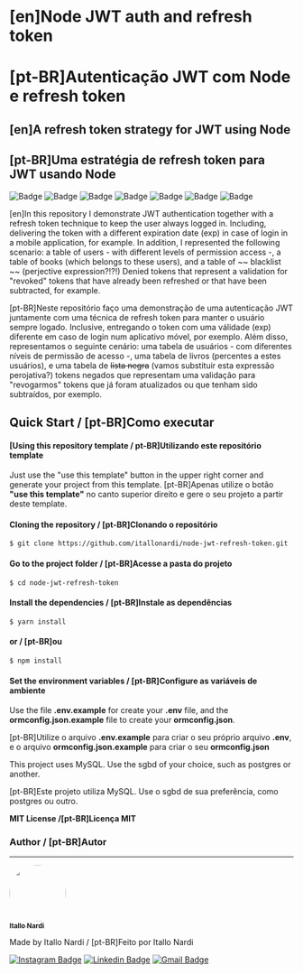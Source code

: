 # [en]Node JWT auth and refresh token
# [pt-BR]Autenticação JWT com Node e refresh token

## [en]A refresh token strategy for JWT using Node
## [pt-BR]Uma estratégia de refresh token para JWT usando Node

![Badge](https://img.shields.io/static/v1?label=NodeJS&message=12.18.1)
![Badge](https://img.shields.io/static/v1?label=TypeScript&message=3.9.6)
![Badge](https://img.shields.io/static/v1?label=Express&message=4.17.7)
![Badge](https://img.shields.io/static/v1?label=CORS&message=2.8.6)
![Badge](https://img.shields.io/static/v1?label=BcryptJS&message=2.4.2)
![Badge](https://img.shields.io/static/v1?label=JsonWebToken&message=8.5.0)
![Badge](https://img.shields.io/static/v1?label=TypeORM&message=0.2.25)

[en]In this repository I demonstrate JWT authentication together with a refresh token technique to keep the user always logged in. Including, delivering the token with a different expiration date (exp) in case of login in a mobile application, for example.
In addition, I represented the following scenario: a table of users - with different levels of permission access -, a table of books (which belongs to these users), and a table of ~~ blacklist ~~ (perjective expression?!?!) Denied tokens that represent a validation for "revoked" tokens that have already been refreshed or that have been subtracted, for example.

[pt-BR]Neste repositório faço uma demonstração de uma autenticação JWT juntamente com uma técnica de refresh token para manter o usuário sempre logado. Inclusive, entregando o token com uma válidade (exp) diferente em caso de login num aplicativo móvel, por exemplo.
Além disso, representamos o seguinte cenário: uma tabela de usuários - com diferentes níveis de permissão de acesso -, uma tabela de livros (percentes a estes usuários), e uma tabela de ~~lista negra~~ (vamos substituir esta expressão perojativa?) tokens negados que representam uma validação para "revogarmos" tokens que já foram atualizados ou que tenham sido subtraídos, por exemplo.

## Quick Start / [pt-BR]Como executar

#### [Using this repository template / pt-BR]Utilizando este repositório template
Just use the "use this template" button in the upper right corner and generate your project from this template. [pt-BR]Apenas utilize o botão **"use this template"** no canto superior direito e gere o seu projeto a partir deste template.

#### Cloning the repository / [pt-BR]Clonando o repositório
    $ git clone https://github.com/itallonardi/node-jwt-refresh-token.git

#### Go to the project folder / [pt-BR]Acesse a pasta do projeto
    $ cd node-jwt-refresh-token

#### Install the dependencies / [pt-BR]Instale as dependências
    $ yarn install
#### or / [pt-BR]ou
    $ npm install
    
#### Set the environment variables / [pt-BR]Configure as variáveis de ambiente
Use the file **.env.example** for create your **.env** file, and the **ormconfig.json.example** file to create your **ormconfig.json**.

[pt-BR]Utilize o arquivo **.env.example** para criar o seu próprio arquivo **.env**, e o arquivo **ormconfig.json.example** para criar o seu **ormconfig.json**

This project uses MySQL. Use the sgbd of your choice, such as postgres or another.

[pt-BR]Este projeto utiliza MySQL. Use o sgbd de sua preferência, como postgres ou outro.

**MIT License /[pt-BR]Licença MIT**

### Author / [pt-BR]Autor
---

<a href="http://itallonardi.com">
 <img style="border-radius: 50%;" src="https://avatars1.githubusercontent.com/u/4490817?s=150&v=4" width="100px;" alt=""/>
 <br />
 <sub><b>Itallo Nardi</b></sub></a> <a href="http://itallonardi.com/" title="Itallo Nardi website"></a>


Made by Itallo Nardi / [pt-BR]Feito por Itallo Nardi

[![Instagram Badge](https://img.shields.io/badge/-@itallonardi-dd2a7b?style=flat-square&labelColor=8134af&logo=instagram&logoColor=white&link=https://instagram.com/itallonardi)](https://instagram.com/itallonardi) 
[![Linkedin Badge](https://img.shields.io/badge/-Itallo%20Nardi-blue?style=flat-square&logo=Linkedin&logoColor=white&link=https://www.linkedin.com/in/itallo-nardi-5970a51b2/)](https://www.linkedin.com/in/itallo-nardi-5970a51b2/) 
[![Gmail Badge](https://img.shields.io/badge/-itallonardi@gmail.com-c14438?style=flat-square&logo=Gmail&logoColor=white&link=mailto:itallonardi@gmail.com)](mailto:itallonardi@gmail.com)
